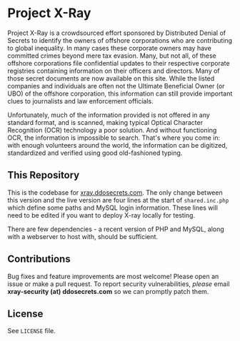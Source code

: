 # Project X-Ray

Project X-Ray is a crowdsourced effort sponsored by Distributed Denial of Secrets to identify the owners of offshore corporations who are contributing to global inequality. In many cases these corporate owners may have committed crimes beyond mere tax evasion. Many, but not all, of these offshore corporations file confidential updates to their respective corporate registries containing information on their officers and directors. Many of those secret documents are now available on this site. While the listed companies and individuals are often not the Ultimate Beneficial Owner (or UBO) of the offshore corporation, this information can still provide important clues to journalists and law enforcement officials.

Unfortunately, much of the information provided is not offered in any standard format, and is scanned, making typical Optical Character Recognition (OCR) technology a poor solution. And without functioning OCR, the information is impossible to search. That's where you come in: with enough volunteers around the world, the information can be digitized, standardized and verified using good old-fashioned typing. 

## This Repository

This is the codebase for [xray.ddosecrets.com](https://xray.ddosecrets.com/). The only change between this version and the live version are four lines at the start of `shared.inc.php` which define some paths and MySQL login information. These lines will need to be edited if you want to deploy X-ray locally for testing.

There are few dependencies - a recent version of PHP and MySQL, along with a webserver to host with, should be sufficient.

## Contributions

Bug fixes and feature improvements are most welcome! Please open an issue or make a pull request. To report security vulnerabilities, _please_ email **xray-security (at) ddosecrets.com** so we can promptly patch them.

## License

See `LICENSE` file.
